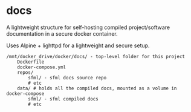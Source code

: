 # docs
A lightweight structure for self-hosting compiled project/software documentation in a secure docker container.

Uses Alpine + lighttpd for a lightweight and secure setup.

```
/mnt/docker_drive/docker/docs/ - top-level folder for this project
    Dockerfile
    docker-compose.yml
    repos/
        sfml/ - sfml docs source repo
        # etc
    data/ # holds all the compiled docs, mounted as a volume in docker-compose
        sfml/ - sfml compiled docs
        # etc
```
